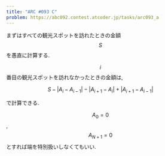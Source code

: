 ```yaml
---
title: "ARC #093 C"
problem: https://abc092.contest.atcoder.jp/tasks/arc093_a
---
```

まずはすべての観光スポットを訪れたときの金額 $$ S $$ を愚直に計算する.

$$ i $$ 番目の観光スポットを訪れなかったときの金額は,

$$
S - | A_i-A_{i-1} | - | A_{i+1} - A_i | + | A_{i+1} - A_{i-1} |
$$

で計算できる.

$$ A_0 = 0 $$, $$ A_{N+1} = 0 $$ とすれば端を特別扱いしなくてもいい.
